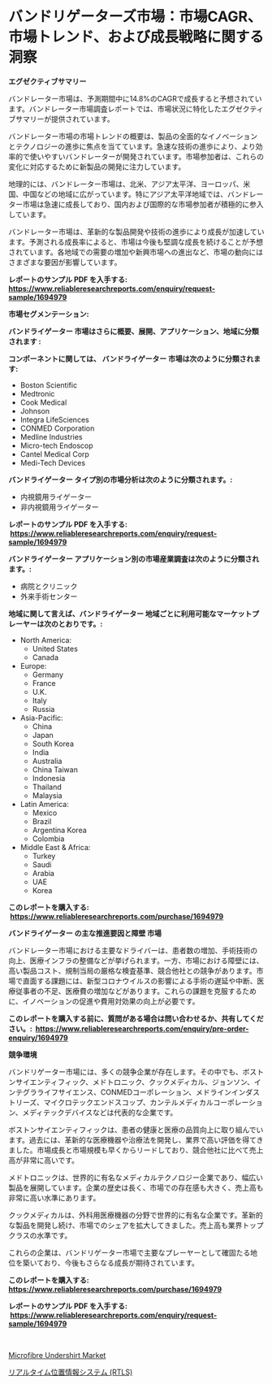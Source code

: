 <p><h1>バンドリゲーターズ市場：市場CAGR、市場トレンド、および成長戦略に関する洞察</h1></p><p><strong>エグゼクティブサマリー</strong></p>
<p><p>バンドレーター市場は、予測期間中に14.8%のCAGRで成長すると予想されています。バンドレーター市場調査レポートでは、市場状況に特化したエグゼクティブサマリーが提供されています。</p><p>バンドレーター市場の市場トレンドの概要は、製品の全面的なイノベーションとテクノロジーの進歩に焦点を当てています。急速な技術の進歩により、より効率的で使いやすいバンドレーターが開発されています。市場参加者は、これらの変化に対応するために新製品の開発に注力しています。</p><p>地理的には、バンドレーター市場は、北米、アジア太平洋、ヨーロッパ、米国、中国などの地域に広がっています。特にアジア太平洋地域では、バンドレーター市場は急速に成長しており、国内および国際的な市場参加者が積極的に参入しています。</p><p>バンドレーター市場は、革新的な製品開発や技術の進歩により成長が加速しています。予測される成長率によると、市場は今後も堅調な成長を続けることが予想されています。各地域での需要の増加や新興市場への進出など、市場の動向にはさまざまな要因が影響しています。</p></p>
<p><strong>レポートのサンプル PDF を入手する: <a href="https://www.reliableresearchreports.com/enquiry/request-sample/1694979">https://www.reliableresearchreports.com/enquiry/request-sample/1694979</a></strong></p>
<p><strong>市場セグメンテーション:</strong></p>
<p><strong> バンドライゲーター 市場はさらに概要、展開、アプリケーション、地域に分類されます :</strong></p>
<p><strong>コンポーネントに関しては、 バンドライゲーター 市場は次のように分類されます: &nbsp;</strong></p>
<p><ul><li>Boston Scientific</li><li>Medtronic</li><li>Cook Medical</li><li>Johnson</li><li>Integra LifeSciences</li><li>CONMED Corporation</li><li>Medline Industries</li><li>Micro-tech Endoscop</li><li>Cantel Medical Corp</li><li>Medi-Tech Devices</li></ul></p>
<p><strong> バンドライゲーター タイプ別の市場分析は次のように分類されます。:</strong></p>
<p><ul><li>内視鏡用ライゲーター</li><li>非内視鏡用ライゲーター</li></ul></p>
<p><strong>レポートのサンプル PDF を入手する: &nbsp;<a href="https://www.reliableresearchreports.com/enquiry/request-sample/1694979">https://www.reliableresearchreports.com/enquiry/request-sample/1694979</a></strong></p>
<p><strong> バンドライゲーター アプリケーション別の市場産業調査は次のように分類されます。:</strong></p>
<p><ul><li>病院とクリニック</li><li>外来手術センター</li></ul></p>
<p><strong>地域に関して言えば、バンドライゲーター 地域ごとに利用可能なマーケットプレーヤーは次のとおりです。:</strong></p>
<p><ul>
    <li>
        North America:
        <ul>
            <li>United States</li>
            <li>Canada</li>
        </ul>
    </li>
    <li>
        Europe:
        <ul>
            <li>Germany</li>
            <li>France</li>
            <li>U.K.</li>
            <li>Italy</li>
            <li>Russia</li>
        </ul>
    </li>
    <li>
        Asia-Pacific:
        <ul>
            <li>China</li>
            <li>Japan</li>
            <li>South Korea</li>
            <li>India</li>
            <li>Australia</li>
            <li>China Taiwan</li>
            <li>Indonesia</li>
            <li>Thailand</li>
            <li>Malaysia</li>
        </ul>
    </li>
    <li>
        Latin America:
        <ul>
            <li>Mexico</li>
            <li>Brazil</li>
            <li>Argentina Korea</li>
            <li>Colombia</li>
        </ul>
    </li>
    <li>
        Middle East & Africa:
        <ul>
            <li>Turkey</li>
            <li>Saudi</li>
            <li>Arabia</li>
            <li>UAE</li>
            <li>Korea</li>
        </ul>
    </li>
    </ul></p>
<p><strong>このレポートを購入する: &nbsp;<a href="https://www.reliableresearchreports.com/purchase/1694979">https://www.reliableresearchreports.com/purchase/1694979</a></strong></p>
<p><strong>バンドライゲーター の主な推進要因と障壁 市場</strong></p>
<p><p>バンドレーター市場における主要なドライバーは、患者数の増加、手術技術の向上、医療インフラの整備などが挙げられます。一方、市場における障壁には、高い製品コスト、規制当局の厳格な検査基準、競合他社との競争があります。市場で直面する課題には、新型コロナウイルスの影響による手術の遅延や中断、医療従事者の不足、医療費の増加などがあります。これらの課題を克服するために、イノベーションの促進や費用対効果の向上が必要です。</p></p>
<p><strong>このレポートを購入する前に、質問がある場合は問い合わせるか、共有してください。:&nbsp; <a href="https://www.reliableresearchreports.com/enquiry/pre-order-enquiry/1694979">https://www.reliableresearchreports.com/enquiry/pre-order-enquiry/1694979</a></strong></p>
<p><strong>競争環境</strong></p>
<p><p>バンドリゲーター市場には、多くの競争企業が存在します。その中でも、ボストンサイエンティフィック、メドトロニック、クックメディカル、ジョンソン、インテグラライフサイエンス、CONMEDコーポレーション、メドラインインダストリーズ、マイクロテックエンドスコップ、カンテルメディカルコーポレーション、メディテックデバイスなどは代表的な企業です。</p><p>ボストンサイエンティフィックは、患者の健康と医療の品質向上に取り組んでいます。過去には、革新的な医療機器や治療法を開発し、業界で高い評価を得てきました。市場成長と市場規模も早くからリードしており、競合他社に比べて売上高が非常に高いです。</p><p>メドトロニックは、世界的に有名なメディカルテクノロジー企業であり、幅広い製品を展開しています。企業の歴史は長く、市場での存在感も大きく、売上高も非常に高い水準にあります。</p><p>クックメディカルは、外科用医療機器の分野で世界的に有名な企業です。革新的な製品を開発し続け、市場でのシェアを拡大してきました。売上高も業界トップクラスの水準です。</p><p>これらの企業は、バンドリゲーター市場で主要なプレーヤーとして確固たる地位を築いており、今後もさらなる成長が期待されています。</p></p>
<p><strong>このレポートを購入する: &nbsp; <a href="https://www.reliableresearchreports.com/purchase/1694979">https://www.reliableresearchreports.com/purchase/1694979</a></strong></p>
<p><strong>レポートのサンプル PDF を入手する: &nbsp;<a href="https://www.reliableresearchreports.com/enquiry/request-sample/1694979">https://www.reliableresearchreports.com/enquiry/request-sample/1694979</a></strong><strong></strong></p>
<p>&nbsp;</p>
<p><p><a href="https://github.com/Chiragrp22/Market-Research-Report-List-3/blob/main/microfibre-undershirt-market.md">Microfibre Undershirt Market</a></p><p><a href="https://medium.com/@coraltrout1923/%E3%83%AA%E3%82%A2%E3%83%AB%E3%82%BF%E3%82%A4%E3%83%A0%E3%83%AD%E3%82%B1%E3%83%BC%E3%82%B7%E3%83%A7%E3%83%B3%E3%82%B7%E3%82%B9%E3%83%86%E3%83%A0-rtls-%E3%81%AE%E5%B8%82%E5%A0%B4%E8%A6%8F%E6%A8%A1-cagr-%E3%83%88%E3%83%AC%E3%83%B3%E3%83%892024-2030-0c1c9a5dc839">リアルタイム位置情報システム (RTLS)</a></p></p>